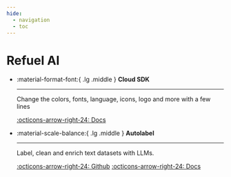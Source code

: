 ```yaml
---
hide:
  - navigation
  - toc
---
```


# Refuel AI

<div class="grid cards" markdown>

-   :material-format-font:{ .lg .middle } __Cloud SDK__

    ---

    Change the colors, fonts, language, icons, logo and more with a few lines

    [:octicons-arrow-right-24: Docs](https://docs.refuel.ai/python-sdk)

-   :material-scale-balance:{ .lg .middle } __Autolabel__

    ---

    Label, clean and enrich text datasets with LLMs.

    [:octicons-arrow-right-24: Github](https://github.com/refuel-ai/autolabel)
    [:octicons-arrow-right-24: Docs](https://docs.refuel.ai/autolabel)

</div>
